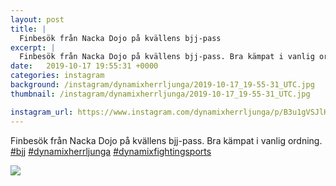 ```yaml
---
layout: post
title: |
  Finbesök från Nacka Dojo på kvällens bjj-pass
excerpt: |
  Finbesök från Nacka Dojo på kvällens bjj-pass. Bra kämpat i vanlig ordning.   
date:   2019-10-17 19:55:31 +0000
categories: instagram
background: /instagram/dynamixherrljunga/2019-10-17_19-55-31_UTC.jpg
thumbnail: /instagram/dynamixherrljunga/2019-10-17_19-55-31_UTC.jpg

instagram_url: https://www.instagram.com/dynamixherrljunga/p/B3u1gVSJlH4
---
```

Finbesök från Nacka Dojo på kvällens bjj-pass. Bra kämpat i vanlig ordning. [#bjj](https://www.instagram.com/explore/tags/bjj/) [#dynamixherrljunga](https://www.instagram.com/explore/tags/dynamixherrljunga/) [#dynamixfightingsports](https://www.instagram.com/explore/tags/dynamixfightingsports/)



<img src='/www-dynamix-herrljunga/instagram/dynamixherrljunga/2019-10-17_19-55-31_UTC.jpg' class='img-fluid' />

